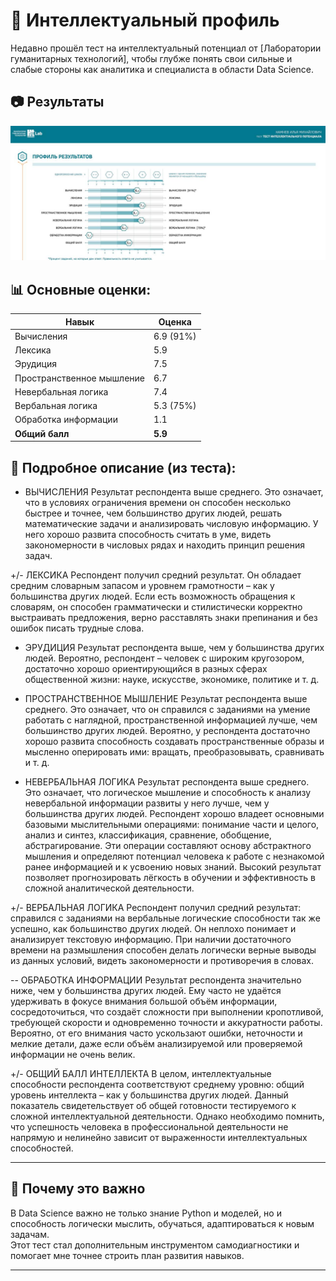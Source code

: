 # 🧠 Интеллектуальный профиль

Недавно прошёл тест на интеллектуальный потенциал от [Лаборатории гуманитарных технологий], чтобы глубже понять свои сильные и слабые стороны как аналитика и специалиста в области Data Science.

## 📷 Результаты

![Профиль результатов](https://github.com/exelero565/intellectual-profile/blob/main/2025-04-11%2010.53.44.jpg?raw=true)

## 📊 Основные оценки:

| Навык                        | Оценка  |
|-----------------------------|---------|
| Вычисления                  | 6.9 (91%) |
| Лексика                     | 5.9     |
| Эрудиция                    | 7.5     |
| Пространственное мышление  | 6.7     |
| Невербальная логика        | 7.4     |
| Вербальная логика           | 5.3 (75%) |
| Обработка информации        | 1.1     |
| **Общий балл**              | **5.9** |

## 📄 Подробное описание (из теста):

+ ВЫЧИСЛЕНИЯ
Результат респондента выше среднего. Это означает, что в условиях ограничения времени он способен несколько быстрее и точнее, чем большинство других людей, решать математические задачи и анализировать числовую информацию. У него хорошо развита способность считать в уме, видеть закономерности в числовых рядах и находить принцип решения задач.

+/- ЛЕКСИКА
Респондент получил средний результат. Он обладает средним словарным запасом и уровнем грамотности – как у большинства других людей. Если есть возможность обращения к словарям, он способен грамматически и стилистически корректно выстраивать предложения, верно расставлять знаки препинания и без ошибок писать трудные слова.

+ ЭРУДИЦИЯ
Результат респондента выше, чем у большинства других людей. Вероятно, респондент – человек с широким кругозором, достаточно хорошо ориентирующийся в разных сферах общественной жизни: науке, искусстве, экономике, политике и т. д.

+ ПРОСТРАНСТВЕННОЕ МЫШЛЕНИЕ
Результат респондента выше среднего. Это означает, что он справился с заданиями на умение работать с наглядной, пространственной информацией лучше, чем большинство других людей. Вероятно, у респондента достаточно хорошо развита способность создавать пространственные образы и мысленно оперировать ими: вращать, преобразовывать, сравнивать и т. д.

+ НЕВЕРБАЛЬНАЯ ЛОГИКА
Результат респондента выше среднего. Это означает, что логическое мышление и способность к анализу невербальной информации развиты у него лучше, чем у большинства других людей. Респондент хорошо владеет основными базовыми мыслительными операциями: понимание части и целого, анализ и синтез, классификация, сравнение, обобщение, абстрагирование. Эти операции составляют основу абстрактного мышления и определяют потенциал человека к работе с незнакомой ранее информацией и к усвоению новых знаний. Высокий результат позволяет прогнозировать лёгкость в обучении и эффективность в сложной аналитической деятельности.

+/- ВЕРБАЛЬНАЯ ЛОГИКА
Респондент получил средний результат: справился с заданиями на вербальные логические способности так же успешно, как большинство других людей. Он неплохо понимает и анализирует текстовую информацию. При наличии достаточного времени на размышления способен делать логически верные выводы из данных условий, видеть закономерности и противоречия в словах.

-- ОБРАБОТКА ИНФОРМАЦИИ
Результат респондента значительно ниже, чем у большинства других людей. Ему часто не удаётся удерживать в фокусе внимания большой объём информации, сосредоточиться, что создаёт сложности при выполнении кропотливой, требующей скорости и одновременно точности и аккуратности работы. Вероятно, от его внимания часто ускользают ошибки, неточности и мелкие детали, даже если объём анализируемой или проверяемой информации не очень велик.

+/- ОБЩИЙ БАЛЛ ИНТЕЛЛЕКТА
В целом, интеллектуальные способности респондента соответствуют среднему уровню: общий уровень интеллекта – как у большинства других людей. Данный показатель свидетельствует об общей готовности тестируемого к сложной интеллектуальной деятельности. Однако необходимо помнить, что успешность человека в профессиональной деятельности не напрямую и нелинейно зависит от выраженности интеллектуальных способностей.

---

## 🎯 Почему это важно

В Data Science важно не только знание Python и моделей, но и способность логически мыслить, обучаться, адаптироваться к новым задачам.  
Этот тест стал дополнительным инструментом самодиагностики и помогает мне точнее строить план развития навыков.

---




